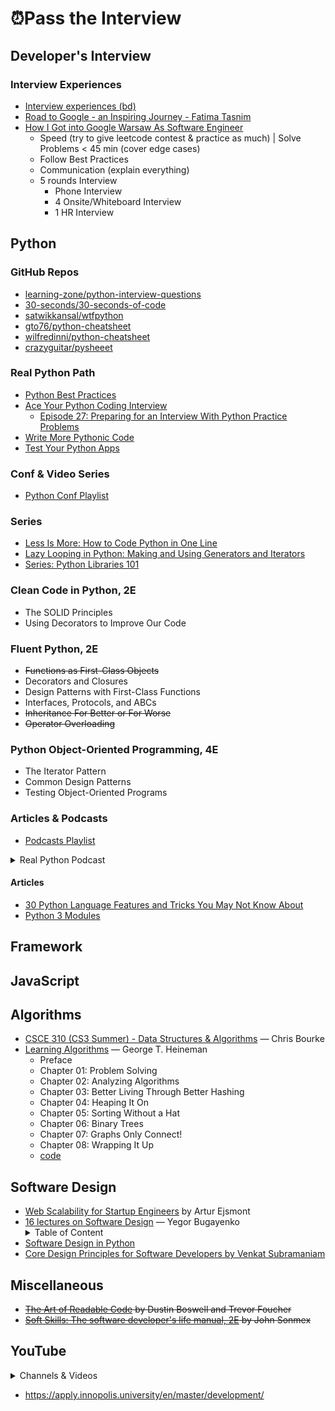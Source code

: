 # ⏰Pass the Interview

## Developer's Interview

### Interview Experiences

- [Interview experiences (bd)](https://tahanima.github.io/categories/)
- [Road to Google - an Inspiring Journey - Fatima Tasnim](https://www.youtube.com/watch?v=vJmHU-XUDo0)
- [How I Got into Google Warsaw As Software Engineer](https://www.youtube.com/watch?v=wTeebkKg-Cs)
    - Speed (try to give leetcode contest & practice as much) | Solve Problems < 45 min (cover edge cases)
    - Follow Best Practices
    - Communication (explain everything)
    - 5 rounds Interview
        - Phone Interview
        - 4 Onsite/Whiteboard Interview
        - 1 HR Interview

## Python

### GitHub Repos

- [learning-zone/python-interview-questions](https://github.com/learning-zone/python-interview-questions)
- [30-seconds/30-seconds-of-code](https://github.com/30-seconds/30-seconds-of-code)
- [satwikkansal/wtfpython](https://github.com/satwikkansal/wtfpython)
- [gto76/python-cheatsheet](https://github.com/gto76/python-cheatsheet)
- [wilfredinni/python-cheatsheet](https://github.com/wilfredinni/python-cheatsheet)
- [crazyguitar/pysheeet](https://github.com/crazyguitar/pysheeet)

### Real Python Path

- [Python Best Practices](https://realpython.com/tutorials/best-practices/)
- [Ace Your Python Coding Interview](https://realpython.com/learning-paths/python-interview/)
    - [Episode 27: Preparing for an Interview With Python Practice Problems](https://realpython.com/podcasts/rpp/27/)
- [Write More Pythonic Code](https://realpython.com/learning-paths/writing-pythonic-code/)
- [Test Your Python Apps](https://realpython.com/learning-paths/test-your-python-apps/)
    
### Conf & Video Series

- [Python Conf Playlist](https://www.youtube.com/playlist?list=PLshEJn4_ZJAYcFmerO-eUZVWVIIZ67T3j)

### Series

- [Less Is More: How to Code Python in One Line](https://www.youtube.com/playlist?list=PLVcEZG2JPVhe5WRR4sN0IUfmnx1-d6npU)
- [Lazy Looping in Python: Making and Using Generators and Iterators](https://pycon2019.trey.io/)
- [Series: Python Libraries 101](https://www.youtube.com/playlist?list=PLVcEZG2JPVhdWrhurJar_L9tde3zuECQo)

### Clean Code in Python, 2E

- The SOLID Principles
- Using Decorators to Improve Our Code

### Fluent Python, 2E

- ~~Functions as First-Class Objects~~
- Decorators and Closures
- Design Patterns with First-Class Functions
- Interfaces, Protocols, and ABCs
- ~~Inheritance For Better or For Worse~~
- ~~Operator Overloading~~

### Python Object-Oriented Programming, 4E

- The Iterator Pattern
- Common Design Patterns
- Testing Object-Oriented Programs

### Articles & Podcasts

- [Podcasts Playlist](https://audiomack.com/imrande/album/podcasts)

<details>
<summary>Real Python Podcast</summary>

- [Episode 88: Discussing Type Hints, Protocols, and Ducks in Python](https://realpython.com/podcasts/rpp/88/)
- [Episode 83: Ready to Publish Your Python Packages?](https://realpython.com/podcasts/rpp/83/)
- [Episode 68: Exploring the functools Module and Complex Numbers in Python](https://realpython.com/podcasts/rpp/68/)
- [Episode 49: The Challenges of Developing Into a Python Professional](https://realpython.com/podcasts/rpp/49/)
- [Episode 45: Processing Images in Python With Pillow](https://realpython.com/podcasts/rpp/45/)
- [Episode 39: Generators, Coroutines, and Learning Python Through Exercises](https://realpython.com/podcasts/rpp/39/)
- [Episode 30: Exploring the New Features of Python 3.9](https://realpython.com/podcasts/rpp/30/)
- [Episode 29: Resolving Package Dependencies With the New Version of Pip](https://realpython.com/podcasts/rpp/29/)
- [Episode 28: Using Pylance to Write Better Python Inside of Visual Studio Code](https://realpython.com/podcasts/rpp/28/)
- [Episode 27: Preparing for an Interview With Python Practice Problems](https://realpython.com/podcasts/rpp/27/)
- [Episode 12: Web Scraping in Python: Tools, Techniques, and Legality](https://realpython.com/podcasts/rpp/12/)
- [Episode 11: Advice on Getting Started With Testing in Python](https://realpython.com/podcasts/rpp/11/)
- [Episode 1: Python Decorators and Writing for Real Python](https://realpython.com/podcasts/rpp/1/)
- [Episode 6: Python REST APIs and The Well-Grounded Python Developer](https://realpython.com/podcasts/rpp/6/)
- [Episode 3: Effective Python and Python at Google Scale](https://realpython.com/podcasts/rpp/3/)

 </details>
 
#### Articles

- [30 Python Language Features and Tricks You May Not Know About](https://sahandsaba.com/thirty-python-language-features-and-tricks-you-may-not-know.html)
- [Python 3 Modules](https://pymotw.com/3/)

## Framework

## JavaScript

## Algorithms

- [CSCE 310 (CS3 Summer) - Data Structures & Algorithms](https://www.youtube.com/playlist?list=PL4IH6CVPpTZXGuvXF4g1ZM4iP73KvnVdg) — Chris Bourke
- [Learning Algorithms](https://www.amazon.com/Learning-Algorithms-Programmers-Writing-Better/dp/1492091065) — George T. Heineman
    - Preface
    - Chapter 01: Problem Solving
    - Chapter 02: Analyzing Algorithms
    - Chapter 03: Better Living Through Better Hashing
    - Chapter 04: Heaping It On
    - Chapter 05: Sorting Without a Hat
    - Chapter 06: Binary Trees
    - Chapter 07: Graphs Only Connect!
    - Chapter 08: Wrapping It Up
    - [code](https://github.com/heineman/LearningAlgorithms)

## Software Design

- [Web Scalability for Startup Engineers](https://www.amazon.com/Scalability-Startup-Engineers-Artur-Ejsmont/dp/0071843655) by Artur Ejsmont
- [16 lectures on Software Design](https://www.youtube.com/playlist?list=PLaIsQH4uc08woJKRAA7mmjs9fU0jeKjjM) — Yegor Bugayenko
        <details>
        <summary>Table of Content</summary>
        - ~~SSD 1/16: README vs. IEEE~~ <br>
        - ~~SSD 2/16: Requirements Engineering~~ <br>
        - SSD 3/16: Rational Unified Process vs. Agile <br>
        </details>   
- [Software Design in Python](https://www.youtube.com/playlist?list=PLC0nd42SBTaNuP4iB4L6SJlMaHE71FG6N)
- [Core Design Principles for Software Developers by Venkat Subramaniam](https://www.youtube.com/watch?v=llGgO74uXMI)

## Miscellaneous

- ~~[The Art of Readable Code](https://www.amazon.com/Art-Readable-Code-Practical-Techniques/dp/0596802293/) by Dustin Boswell and Trevor Foucher~~
- ~~[Soft Skills: The software developer's life manual, 2E](https://www.amazon.com/Soft-Skills-Software-Developers-Manual-dp-0999081446/dp/0999081446/) by John Sonmex~~

## YouTube

<details>
<summary>Channels & Videos</summary>
    
- [Lux Tech Academy](https://www.youtube.com/channel/UCS-zdr8_cuUGNvOhLKUkjZQ/videos)
- [Ben Manley](https://www.youtube.com/channel/UCUuibJM8qV3Y6WoNCetWvRQ)
- [Women Who Code](https://www.youtube.com/c/WomenWhoCodeGlobal/videos)
- [SDE 1, SDE 2, SDE 3 @ Intuit, Google, Uber](https://www.youtube.com/watch?v=z5tLqgvXd6s)
- [How I'm Preparing for Product Manager Interviews at FAANG](https://www.youtube.com/watch?v=iuG330aJsZM)
- [Lecture on Unit Testing in Innopolis University](https://www.youtube.com/watch?v=IudWuca8Alc)
- [A conversation with Innopolis University students about OOP, open source, and career development](https://www.youtube.com/watch?v=HYLOlDco74Y)
- [Encapsulation Is Dead, Let's Use Distance of Coupling Instead](https://www.youtube.com/watch?v=fJvUTlPHSvU)
- [F1: Future of Software, Programming, Work Remotely, etc.](https://www.youtube.com/watch?v=cfD8gApC4P8)
- [A Philosophy of Software Design | John Ousterhout | Talks at Google](https://www.youtube.com/watch?v=bmSAYlu0NcY)
- [How to "think" (and design) like a Software Architect at Silicon Valley](https://www.youtube.com/watch?v=mCM6QVHD08c)
    
</details>

- https://apply.innopolis.university/en/master/development/
